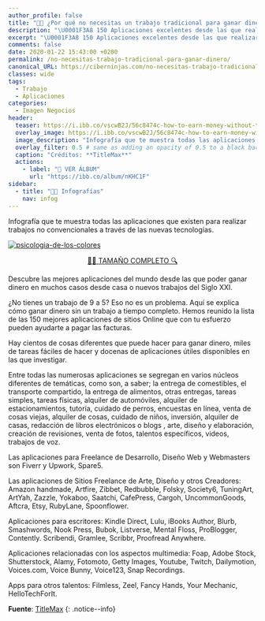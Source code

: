```yaml
---
author_profile: false
title: "👨‍🎨 ¿Por qué no necesitas un trabajo tradicional para ganar dinero?"
description: "\U0001F3A8 150 Aplicaciones excelentes desde las que realizar tu trabajo bajo una situación diferente"
excerpt: "\U0001F3A8 150 Aplicaciones excelentes desde las que realizar tu trabajo bajo una situación diferente"
comments: false
date: 2020-01-22 15:43:00 +0200
permalink: /no-necesitas-trabajo-tradicional-para-ganar-dinero/
canonical_URL: https://ciberninjas.com/no-necesitas-trabajo-tradicional-para-ganar-dinero/
classes: wide
tags:
  - Trabajo
  - Aplicaciones
categories:
  - Imagen Negocios
header:
  teaser: https://i.ibb.co/vscwB2J/56c8474c-how-to-earn-money-without-traditional-job-3-compressed.png
  overlay_image: https://i.ibb.co/vscwB2J/56c8474c-how-to-earn-money-without-traditional-job-3-compressed.png
  image_description: "Infografía que te muestra todas las aplicaciones que existen para realizar trabajos no convencionales a través de las nuevas tecnologías | Visto en Ciberninjas"
  overlay_filter: 0.5 # same as adding an opacity of 0.5 to a black background
  caption: "Créditos: **TitleMax**"
  actions:
    - label: "📸 VER ÁLBUM"
      url: "https://ibb.co/album/nKHC1F"
sidebar:
  - title: "👨‍🎨 Infografías"
    nav: infog
---
```


Infografía que te muestra todas las aplicaciones que existen para realizar trabajos no convencionales a través de las nuevas tecnologías.

<a href="https://ibb.co/ZHfLJyh"><img src="https://i.ibb.co/vscwB2J/56c8474c-how-to-earn-money-without-traditional-job-3-compressed.png" alt="psicologia-de-los-colores" border="0" /></a>

<center><a href="https://ibb.co/ZHfLJyh" class="btn btn--success btn--large" title="Aplicaciones excelentes desde las que realizar tu trabajo bajo una situación diferente | Visto en Ciberninjas">🕵️‍♀️ TAMAÑO COMPLETO 🔍</a></center>

Descubre las mejores aplicaciones del mundo desde las que poder ganar dinero en muchos casos desde casa o nuevos trabajos del Siglo XXI. 

¿No tienes un trabajo de 9 a 5? Eso no es un problema. Aquí se explica cómo ganar dinero sin un trabajo a tiempo completo. Hemos reunido la lista de las 150 mejores aplicaciones de sitios Online que con tu esfuerzo pueden ayudarte a pagar las facturas.

Hay cientos de cosas diferentes que puede hacer para ganar dinero, miles de tareas fáciles de hacer y docenas de aplicaciones útiles disponibles en las que investigar.

Entre todas las numerosas aplicaciones se segregan en varios núcleos diferentes de temáticas, como son, a saber; la entrega de comestibles, el transporte compartido, la entrega de alimentos, otras entregas, tareas simples, tareas físicas, alquiler de automóviles, alquiler de estacionamientos, tutoría, cuidado de perros, encuestas en línea, venta de cosas viejas, alquiler de cosas, cuidado de niños, inversión, alquiler de casas, redacción de libros electrónicos o blogs , arte, diseño y elaboración, creación de revisiones, venta de fotos, talentos específicos, videos, trabajos de voz.

Las aplicaciones para Freelance de Desarrollo, Diseño Web y Webmasters son Fiverr y Upwork, Spare5.

Las aplicaciones de Sitios Freelance de Arte, Diseño y otros Creadores: Amazon handmade, Artfire, Zibbet, Redbubble, Folsky, Society6, TuningArt, ArtYah, Zazzle, Yokaboo, Saatchi, CafePress, Cargoh, UncommonGoods, Aftcra, Etsy, RubyLane, Spoonflower.

Aplicaciones para escritores: Kindle Direct, Lulu, iBooks Author, Blurb, Smashwords, Nook Press, Bubok, Listverse, Mental Floss, ProBlogger, Contently. Scribendi, Gramlee, Scribbr, Proofread Anywhere.

Aplicaciones relacionadas con los aspectos multimedia: Foap, Adobe Stock, Shutterstock, Alamy, Fotomoto, Getty Images, Youtube, Twitch, Dailymotion, Voices.com, Voice Bunny, Voice123, Snap Recordings.

Apps para otros talentos: Filmless, Zeel, Fancy Hands, Your Mechanic, HelloTechForIt.

<!-- Fuente -->
**Fuente**: [TitleMax](https://www.titlemax.com/discovery-center/personal-finance/40-easy-ways-to-make-money/)
{: .notice--info}